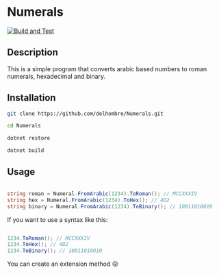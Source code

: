 # Numerals

[![Build and Test](https://github.com/delhombre/Numerals/actions/workflows/tests.yml/badge.svg)](https://github.com/delhombre/Numerals/actions/workflows/tests.yml)

## Description

This is a simple program that converts arabic based numbers to roman numerals, hexadecimal and binary.

## Installation

```bash
git clone https://github.com/delhombre/Numerals.git

cd Numerals

dotnet restore

dotnet build
```

## Usage

```csharp

string roman = Numeral.FromArabic(1234).ToRoman(); // MCCXXXIV
string hex = Numeral.FromArabic(1234).ToHex(); // 4D2
string binary = Numeral.FromArabic(1234).ToBinary(); // 10011010010

```

If you want to use a syntax like this:

```csharp

1234.ToRoman(); // MCCXXXIV
1234.ToHex(); // 4D2
1234.ToBinary(); // 10011010010

```

You can create an extension method 😜

